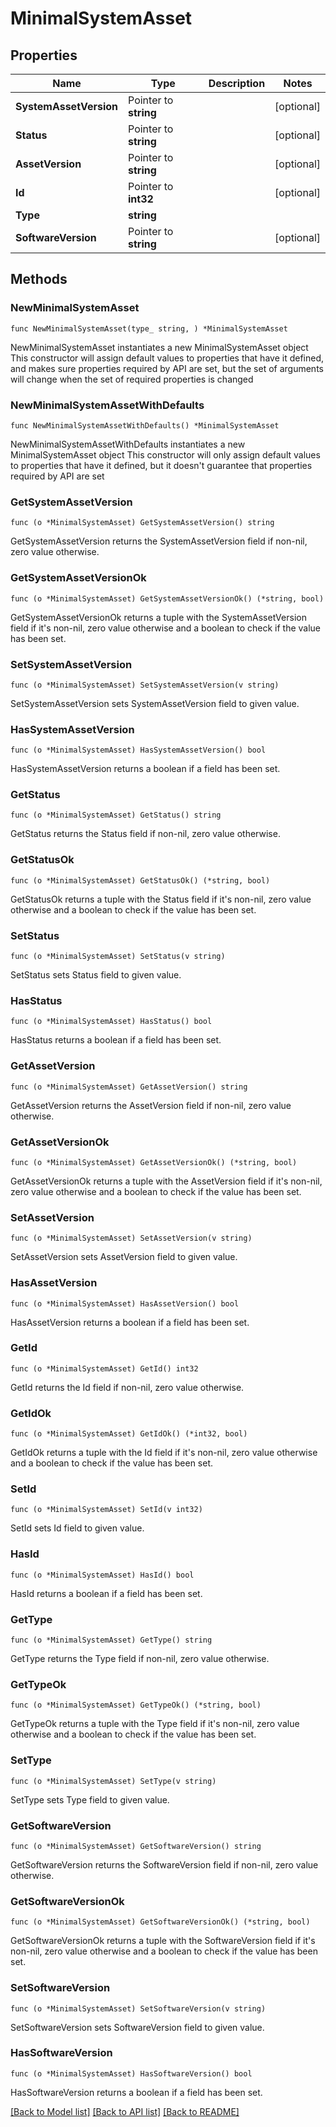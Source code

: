 # MinimalSystemAsset

## Properties

Name | Type | Description | Notes
------------ | ------------- | ------------- | -------------
**SystemAssetVersion** | Pointer to **string** |  | [optional] 
**Status** | Pointer to **string** |  | [optional] 
**AssetVersion** | Pointer to **string** |  | [optional] 
**Id** | Pointer to **int32** |  | [optional] 
**Type** | **string** |  | 
**SoftwareVersion** | Pointer to **string** |  | [optional] 

## Methods

### NewMinimalSystemAsset

`func NewMinimalSystemAsset(type_ string, ) *MinimalSystemAsset`

NewMinimalSystemAsset instantiates a new MinimalSystemAsset object
This constructor will assign default values to properties that have it defined,
and makes sure properties required by API are set, but the set of arguments
will change when the set of required properties is changed

### NewMinimalSystemAssetWithDefaults

`func NewMinimalSystemAssetWithDefaults() *MinimalSystemAsset`

NewMinimalSystemAssetWithDefaults instantiates a new MinimalSystemAsset object
This constructor will only assign default values to properties that have it defined,
but it doesn't guarantee that properties required by API are set

### GetSystemAssetVersion

`func (o *MinimalSystemAsset) GetSystemAssetVersion() string`

GetSystemAssetVersion returns the SystemAssetVersion field if non-nil, zero value otherwise.

### GetSystemAssetVersionOk

`func (o *MinimalSystemAsset) GetSystemAssetVersionOk() (*string, bool)`

GetSystemAssetVersionOk returns a tuple with the SystemAssetVersion field if it's non-nil, zero value otherwise
and a boolean to check if the value has been set.

### SetSystemAssetVersion

`func (o *MinimalSystemAsset) SetSystemAssetVersion(v string)`

SetSystemAssetVersion sets SystemAssetVersion field to given value.

### HasSystemAssetVersion

`func (o *MinimalSystemAsset) HasSystemAssetVersion() bool`

HasSystemAssetVersion returns a boolean if a field has been set.

### GetStatus

`func (o *MinimalSystemAsset) GetStatus() string`

GetStatus returns the Status field if non-nil, zero value otherwise.

### GetStatusOk

`func (o *MinimalSystemAsset) GetStatusOk() (*string, bool)`

GetStatusOk returns a tuple with the Status field if it's non-nil, zero value otherwise
and a boolean to check if the value has been set.

### SetStatus

`func (o *MinimalSystemAsset) SetStatus(v string)`

SetStatus sets Status field to given value.

### HasStatus

`func (o *MinimalSystemAsset) HasStatus() bool`

HasStatus returns a boolean if a field has been set.

### GetAssetVersion

`func (o *MinimalSystemAsset) GetAssetVersion() string`

GetAssetVersion returns the AssetVersion field if non-nil, zero value otherwise.

### GetAssetVersionOk

`func (o *MinimalSystemAsset) GetAssetVersionOk() (*string, bool)`

GetAssetVersionOk returns a tuple with the AssetVersion field if it's non-nil, zero value otherwise
and a boolean to check if the value has been set.

### SetAssetVersion

`func (o *MinimalSystemAsset) SetAssetVersion(v string)`

SetAssetVersion sets AssetVersion field to given value.

### HasAssetVersion

`func (o *MinimalSystemAsset) HasAssetVersion() bool`

HasAssetVersion returns a boolean if a field has been set.

### GetId

`func (o *MinimalSystemAsset) GetId() int32`

GetId returns the Id field if non-nil, zero value otherwise.

### GetIdOk

`func (o *MinimalSystemAsset) GetIdOk() (*int32, bool)`

GetIdOk returns a tuple with the Id field if it's non-nil, zero value otherwise
and a boolean to check if the value has been set.

### SetId

`func (o *MinimalSystemAsset) SetId(v int32)`

SetId sets Id field to given value.

### HasId

`func (o *MinimalSystemAsset) HasId() bool`

HasId returns a boolean if a field has been set.

### GetType

`func (o *MinimalSystemAsset) GetType() string`

GetType returns the Type field if non-nil, zero value otherwise.

### GetTypeOk

`func (o *MinimalSystemAsset) GetTypeOk() (*string, bool)`

GetTypeOk returns a tuple with the Type field if it's non-nil, zero value otherwise
and a boolean to check if the value has been set.

### SetType

`func (o *MinimalSystemAsset) SetType(v string)`

SetType sets Type field to given value.


### GetSoftwareVersion

`func (o *MinimalSystemAsset) GetSoftwareVersion() string`

GetSoftwareVersion returns the SoftwareVersion field if non-nil, zero value otherwise.

### GetSoftwareVersionOk

`func (o *MinimalSystemAsset) GetSoftwareVersionOk() (*string, bool)`

GetSoftwareVersionOk returns a tuple with the SoftwareVersion field if it's non-nil, zero value otherwise
and a boolean to check if the value has been set.

### SetSoftwareVersion

`func (o *MinimalSystemAsset) SetSoftwareVersion(v string)`

SetSoftwareVersion sets SoftwareVersion field to given value.

### HasSoftwareVersion

`func (o *MinimalSystemAsset) HasSoftwareVersion() bool`

HasSoftwareVersion returns a boolean if a field has been set.


[[Back to Model list]](../README.md#documentation-for-models) [[Back to API list]](../README.md#documentation-for-api-endpoints) [[Back to README]](../README.md)


